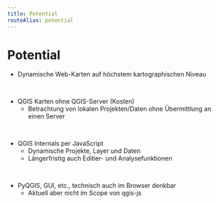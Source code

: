 ```yaml
---
title: Potential
routeAlias: potential
---
```


# Potential

<div v-click>

- Dynamische Web-Karten auf höchstem kartographischen Niveau

</div>

<br />

<div v-click>

- QGIS Karten ohne QGIS-Server (Kosten)
  - Betrachtung von lokalen Projekten/Daten ohne Übermittlung an einen Server

</div>

<br />

<div v-click>

- QGIS Internals per JavaScript
  - Dynamische Projekte, Layer und Daten
  - Längerfristig auch Editier- und Analysefunktionen

</div>

<br />

<div v-click>

- PyQGIS, GUI, etc., technisch auch im Browser denkbar
  - Aktuell aber nicht im Scope von qgis-js

</div>

